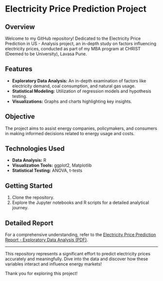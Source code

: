 # Electricity Price Prediction Project

## Overview
Welcome to my GitHub repository! Dedicated to the Electricity Price Prediction in US - Analysis project, an in-depth study on factors influencing electricity prices, conducted as part of my MBA program at CHRIST (Deemed to be University), Lavasa Pune.

## Features
- **Exploratory Data Analysis:** An in-depth examination of factors like electricity demand, coal consumption, and natural gas usage.
- **Statistical Modeling:** Utilization of regression models and hypothesis testing.
- **Visualizations:** Graphs and charts highlighting key insights.

## Objective
The project aims to assist energy companies, policymakers, and consumers in making informed decisions related to energy usage and costs.

## Technologies Used
- **Data Analysis:** R
- **Visualization Tools:** ggplot2, Matplotlib
- **Statistical Testing:** ANOVA, t-tests

## Getting Started
1. Clone the repository.
2. Explore the Jupyter notebooks and R scripts for a detailed analytical journey.

## Detailed Report
For a comprehensive understanding, refer to the [Electricity Price Prediction Report - Exploratory Data Analysis (PDF)](link-to-your-pdf-document).

---

This repository represents a significant effort to predict electricity prices accurately and meaningfully. Dive into the data and discover how these variables interact and influence energy markets!

Thank you for exploring this project!
